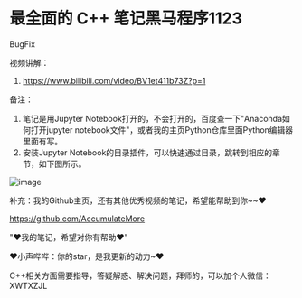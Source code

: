# 最全面的 C++ 笔记黑马程序1123
BugFix

视频讲解：

1. https://www.bilibili.com/video/BV1et411b73Z?p=1

备注：

1. 笔记是用Jupyter Notebook打开的，不会打开的，百度查一下"Anaconda如何打开jupyter notebook文件"，或者我的主页Python仓库里面Python编辑器里面有写。
2. 安装Jupyter Notebook的目录插件，可以快速通过目录，跳转到相应的章节，如下图所示。

![image](https://user-images.githubusercontent.com/60348867/199900750-6ee1becc-d5ce-49ac-81e9-83d4e276114f.png)

补充：我的Github主页，还有其他优秀视频的笔记，希望能帮助到你~~♥

https://github.com/AccumulateMore

"♥我的笔记，希望对你有帮助♥"

♥小声哔哔：你的star，是我更新的动力~♥

C++相关方面需要指导，答疑解惑、解决问题，拜师的，可以加个人微信：XWTXZJL
